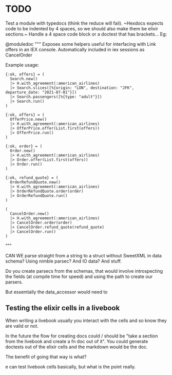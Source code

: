 # TODO

Test a module with typedocs (think the reduce will fail).
~Hexdocs expects code to be indented by 4 spaces, so we should also make them be elixir sections.~
Handle a 4 space code block or a doctest that has brackets... Eg:

@moduledoc """
  Exposes some helpers useful for interfacing with Link offers in an IEX console.
  Automatically included in iex sessions as CancelOrder

  Example usage:

    {:ok, offers} = (
      Search.new()
      |> H.with_agreement(:american_airlines)
      |> Search.slices([%{origin: "LON", destination: "JFK", departure_date: "2021-07-01"}])
      |> Search.passengers([%{type: "adult"}])
      |> Search.run()
    )

    {:ok, offers} = (
      OfferPrice.new()
      |> H.with_agreement(:american_airlines)
      |> OfferPrice.offer(List.first(offers))
      |> OfferPrice.run()
    )

    {:ok, order} = (
      Order.new()
      |> H.with_agreement(:american_airlines)
      |> Order.offer(List.first(offers))
      |> Order.run()
    )

    {:ok, refund_quote} = (
      OrderRefundQuote.new()
      |> H.with_agreement(:american_airlines)
      |> OrderRefundQuote.order(order)
      |> OrderRefundQuote.run()
    )

    (
      CancelOrder.new()
      |> H.with_agreement(:american_airlines)
      |> CancelOrder.order(order)
      |> CancelOrder.refund_quote(refund_quote)
      |> CancelOrder.run()
    )
"""

CAN WE parse straight from a string to a struct without SweetXML in data schema?
Using nimble parsec? And IO data? And stuff.

Do you create parsecs from the schemas, that would involve introspecting the fields
(at compile time for speed) and using the path to create our parsers.

But essentially the data_accessor would need to

## Testing the elixir cells in a livebook

When writing a livebook usually you interact with the cells and so know they are valid or not.

In the future the flow for creating docs could / should be "take a section from the livebook and create a fn doc out of it". You could generate doctests out of the elixir cells and the markdown would be the doc.

The benefit of going that way is what?

e can test livebook cells basically, but what is the point really.


